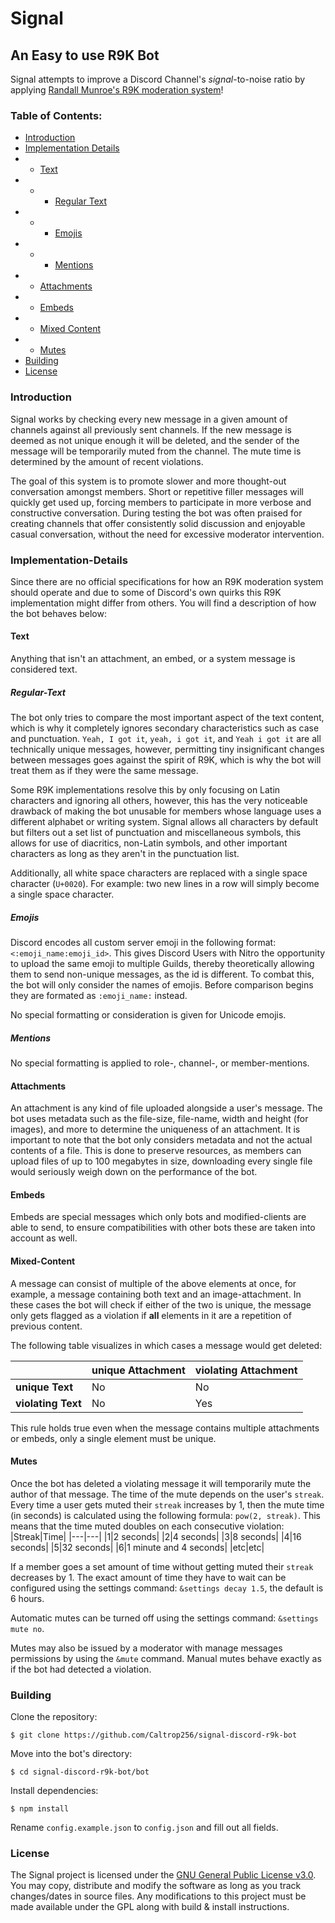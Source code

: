 # Signal

## An Easy to use R9K Bot

Signal attempts to improve a Discord Channel's *signal*-to-noise ratio by applying [Randall Munroe's R9K moderation system](https://blog.xkcd.com/2008/01/14/robot9000-and-xkcd-signal-attacking-noise-in-chat/)!

 
 ### Table of Contents:
 
* [Introduction](#Introduction)
* [Implementation Details](#Implementation-Details)
* * [Text](#Text)
* * * [Regular Text](#Regular-Text)
* * * [Emojis](#Emojis)
* * * [Mentions](#Mentions)
* * [Attachments](#Attachments)
* * [Embeds](#Embeds)
* * [Mixed Content](#Mixed-Content)
* * [Mutes](#Mutes)
* [Building](#Building)
* [License](#License)

### Introduction
Signal works by checking every new message in a given amount of channels against all previously sent channels.
If the new message is deemed as not unique enough it will be deleted, and the sender of the message will be temporarily
muted from the channel. The mute time is determined by the amount of recent violations.

The goal of this system is to promote slower and more thought-out conversation amongst members. Short or repetitive filler
messages will quickly get used up, forcing members to participate in more verbose and constructive conversation.
During testing the bot was often praised for creating channels that offer consistently solid discussion and enjoyable casual
conversation, without the need for excessive moderator intervention.

### Implementation-Details
Since there are no official specifications for how an R9K moderation system should operate and due to some of Discord's own quirks
this R9K implementation might differ from others. You will find a description of how the bot behaves below:

#### Text
Anything that isn't an attachment, an embed, or a system message is considered text.

##### Regular-Text
The bot only tries to compare the most important aspect of the text content, which is why it completely ignores 
secondary characteristics such as case and punctuation. `Yeah, I got it`, `yeah, i got it`, and `Yeah i got it`
are all technically unique messages, however, permitting tiny insignificant changes between messages goes against
the spirit of R9K, which is why the bot will treat them as if they were the same message.

Some R9K implementations resolve this by only focusing on Latin characters and ignoring all others, however, this has
the very noticeable drawback of making the bot unusable for members whose language uses a different alphabet or writing system.
Signal allows all characters by default but filters out a set list of punctuation and miscellaneous symbols, this allows for use
of diacritics, non-Latin symbols, and other important characters as long as they aren't in the punctuation list.

Additionally, all white space characters are replaced with a single space character (`U+0020`). For example: two new lines in a row will simply become a single space character.

##### Emojis
Discord encodes all custom server emoji in the following format: `<:emoji_name:emoji_id>`. This gives Discord Users with Nitro
the opportunity to upload the same emoji to multiple Guilds, thereby theoretically allowing them to send non-unique messages, as the id is different. To combat this, the bot will only consider the names of emojis. Before comparison begins they are formated as `:emoji_name:` instead.

No special formatting or consideration is given for Unicode emojis.

##### Mentions
No special formatting is applied to role-, channel-, or member-mentions.

#### Attachments
An attachment is any kind of file uploaded alongside a user's message. The bot uses metadata such as the file-size, file-name,
width and height (for images), and more to determine the uniqueness of an attachment. It is important to note that the bot only
considers metadata and not the actual contents of a file. This is done to preserve resources, as members can upload files of up to
100 megabytes in size, downloading every single file would seriously weigh down on the performance of the bot.

#### Embeds
Embeds are special messages which only bots and modified-clients are able to send, to ensure compatibilities with other bots these are taken into account as well.

#### Mixed-Content
A message can consist of multiple of the above elements at once, for example, a message containing both text and an image-attachment. In these cases the bot will check if either of the two is unique, the message only gets flagged as a violation if **all** elements in it are a repetition of previous content.

The following table visualizes in which cases a message would get deleted:

||unique Attachment|violating Attachment|
|---|---|---|
|**unique Text**|No|No
|**violating Text**|No|Yes

This rule holds true even when the message contains multiple attachments or embeds, only a single element must be unique.

#### Mutes

Once the bot has deleted a violating message it will temporarily mute the author of that message. The time of the mute depends
on the user's `streak`. Every time a user gets muted their `streak` increases by 1, then the mute time (in seconds) is calculated using the
following formula: `pow(2, streak)`. This means that the time muted doubles on each consecutive violation:
|Streak|Time|
|---|---|
|1|2 seconds|
|2|4 seconds|
|3|8 seconds|
|4|16 seconds|
|5|32 seconds|
|6|1 minute and 4 seconds|
|etc|etc|

If a member goes a set amount of time without getting muted their `streak` decreases by 1. The exact amount of time they have 
to wait can be configured using the settings command: `&settings decay 1.5`, the default is 6 hours.

Automatic mutes can be turned off using the settings command: `&settings mute no`.

Mutes may also be issued by a moderator with manage messages permissions by using the `&mute` command. Manual mutes behave exactly
as if the bot had detected a violation.

### Building

Clone the repository:

 `$ git clone https://github.com/Caltrop256/signal-discord-r9k-bot`
 
 Move into the bot's directory:
 
 `$ cd signal-discord-r9k-bot/bot`
 
 Install dependencies:
 
 `$ npm install`
 
 Rename `config.example.json` to `config.json` and fill out all fields.
 

### License
The Signal project is licensed under the [GNU General Public License v3.0](https://github.com/Caltrop256/signal-discord-r9k-bot/blob/main/LICENSE). You may copy, distribute and modify the software as long as you track changes/dates in source files. Any modifications to this project must be made available under the GPL along with build & install instructions.